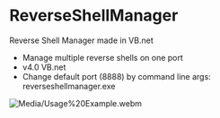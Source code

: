 # ReverseShellManager
Reverse Shell Manager made in VB.net

+ Manage multiple reverse shells on one port
+ v4.0 VB.net
+ Change default port (8888) by command line args: reverseshellmanager.exe <port>

![Media/Usage%20Example.webm](Media/Usage%20Example.gif)
